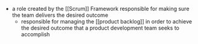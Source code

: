 - a role created by the [[Scrum]] Framework responsible for making sure the team delivers the desired outcome
	- responsible for managing the [[product backlog]] in order to achieve the desired outcome that a product development team seeks to accomplish